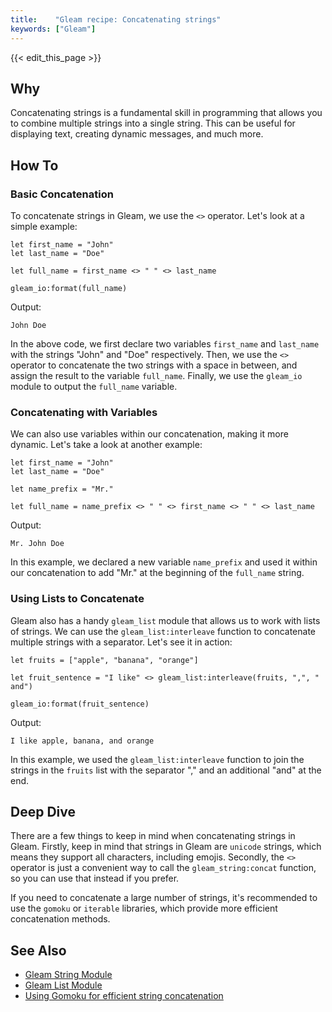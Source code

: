 ```yaml
---
title:    "Gleam recipe: Concatenating strings"
keywords: ["Gleam"]
---
```


{{< edit_this_page >}}

## Why

Concatenating strings is a fundamental skill in programming that allows you to combine multiple strings into a single string. This can be useful for displaying text, creating dynamic messages, and much more.

## How To

### Basic Concatenation
To concatenate strings in Gleam, we use the `<>` operator. Let's look at a simple example:

```Gleam
let first_name = "John"
let last_name = "Doe"

let full_name = first_name <> " " <> last_name

gleam_io:format(full_name)
```

Output:
```
John Doe
```

In the above code, we first declare two variables `first_name` and `last_name` with the strings "John" and "Doe" respectively. Then, we use the `<>` operator to concatenate the two strings with a space in between, and assign the result to the variable `full_name`. Finally, we use the `gleam_io` module to output the `full_name` variable.

### Concatenating with Variables
We can also use variables within our concatenation, making it more dynamic. Let's take a look at another example:

```Gleam
let first_name = "John"
let last_name = "Doe"

let name_prefix = "Mr."

let full_name = name_prefix <> " " <> first_name <> " " <> last_name
```

Output:
```
Mr. John Doe
```

In this example, we declared a new variable `name_prefix` and used it within our concatenation to add "Mr." at the beginning of the `full_name` string.

### Using Lists to Concatenate
Gleam also has a handy `gleam_list` module that allows us to work with lists of strings. We can use the `gleam_list:interleave` function to concatenate multiple strings with a separator. Let's see it in action:

```Gleam
let fruits = ["apple", "banana", "orange"]

let fruit_sentence = "I like" <> gleam_list:interleave(fruits, ",", " and")

gleam_io:format(fruit_sentence)
```

Output:
```
I like apple, banana, and orange
```

In this example, we used the `gleam_list:interleave` function to join the strings in the `fruits` list with the separator "," and an additional "and" at the end.

## Deep Dive

There are a few things to keep in mind when concatenating strings in Gleam. Firstly, keep in mind that strings in Gleam are `unicode` strings, which means they support all characters, including emojis. Secondly, the `<>` operator is just a convenient way to call the `gleam_string:concat` function, so you can use that instead if you prefer.

If you need to concatenate a large number of strings, it's recommended to use the `gomoku` or `iterable` libraries, which provide more efficient concatenation methods.

## See Also
- [Gleam String Module](https://gleam.run/docs/std-lib/string/)
- [Gleam List Module](https://gleam.run/docs/std-lib/list/)
- [Using Gomoku for efficient string concatenation](https://gleam.run/articles/concat_strings_efficiently.html)